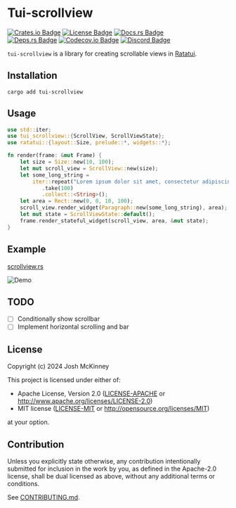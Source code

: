<!-- cargo-rdme start -->

# Tui-scrollview

[![Crates.io Badge]][Crate] [![License Badge]](#license) [![Docs.rs Badge]][API Docs]<br>
[![Deps.rs Badge]][Dependencies] [![Codecov.io Badge]][Coverage] [![Discord Badge]][Ratatui
Discord]

`tui-scrollview` is a library for creating scrollable views in [Ratatui].

## Installation

```shell
cargo add tui-scrollview
```

## Usage

```rust
use std::iter;
use tui_scrollview::{ScrollView, ScrollViewState};
use ratatui::{layout::Size, prelude::*, widgets::*};

fn render(frame: &mut Frame) {
    let size = Size::new(10, 100);
    let mut scroll_view = ScrollView::new(size);
    let some_long_string =
        iter::repeat("Lorem ipsum dolor sit amet, consectetur adipiscing elit.\n")
           .take(100)
           .collect::<String>();
    let area = Rect::new(0, 0, 10, 100);
    scroll_view.render_widget(Paragraph::new(some_long_string), area);
    let mut state = ScrollViewState::default();
    frame.render_stateful_widget(scroll_view, area, &mut state);
}
```

## Example

[scrollview.rs](https://github.com/joshka/tui-scrollview/tree/main/examples/scrollview.rs)

![Demo](https://vhs.charm.sh/vhs-hkWFxmfWuJInxosjYrSg9.gif)

[Crates.io Badge]: https://img.shields.io/crates/v/tui-scrollview?logo=rust&style=for-the-badge
[License Badge]: https://img.shields.io/crates/l/tui-scrollview?style=for-the-badge
[Docs.rs Badge]: https://img.shields.io/docsrs/tui-scrollview?logo=rust&style=for-the-badge
[Deps.rs Badge]:
    https://deps.rs/repo/github/joshka/tui-scrollview/status.svg?style=for-the-badge
[Codecov.io Badge]:
    https://img.shields.io/codecov/c/github/joshka/tui-scrollview?logo=codecov&style=for-the-badge&token=BAQ8SOKEST
[Discord Badge]:
    https://img.shields.io/discord/1070692720437383208?label=ratatui+discord&logo=discord&style=for-the-badge

[Crate]: https://crates.io/crates/tui-scrollview
[API Docs]: https://docs.rs/crate/tui-scrollview/
[Dependencies]: https://deps.rs/repo/github/joshka/tui-scrollview
[Coverage]: https://app.codecov.io/gh/joshka/tui-scrollview
[Ratatui Discord]: https://discord.gg/pMCEU9hNEj

[Ratatui]: https://crates.io/crates/ratatui

<!-- cargo-rdme end -->

## TODO

- [ ] Conditionally show scrollbar
- [ ] Implement horizontal scrolling and bar

## License

Copyright (c) 2024 Josh McKinney

This project is licensed under either of:

- Apache License, Version 2.0 ([LICENSE-APACHE](LICENSE-APACHE) or
  <http://www.apache.org/licenses/LICENSE-2.0>)
- MIT license ([LICENSE-MIT](LICENSE-MIT) or <http://opensource.org/licenses/MIT>)

at your option.

## Contribution

Unless you explicitly state otherwise, any contribution intentionally submitted for inclusion in the
work by you, as defined in the Apache-2.0 license, shall be dual licensed as above, without any
additional terms or conditions.

See [CONTRIBUTING.md](CONTRIBUTING.md).
